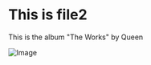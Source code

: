 # This is file2
This is the album "The Works" by Queen

![Image](https://upload.wikimedia.org/wikipedia/en/3/39/Queen_The_Works.png)
